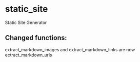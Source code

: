 # static_site
Static Site Generator

## Changed functions:
extract_markdown_images and extract_markdown_links are now
ectract_markdown_urls